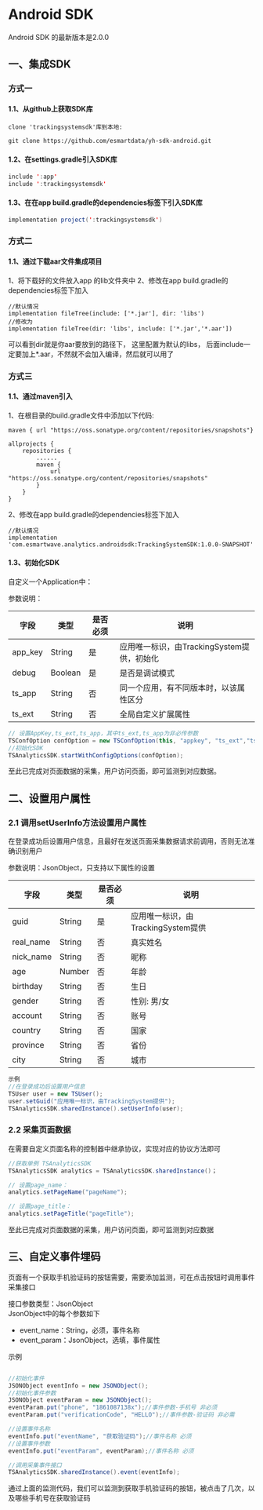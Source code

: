 # Android SDK

Android SDK 的最新版本是2.0.0

## 一、集成SDK

### 方式一

#### 1.1、从github上获取SDK库

```git
clone 'trackingsystemsdk'库到本地:

git clone https://github.com/esmartdata/yh-sdk-android.git
```

#### 1.2、在settings.gradle引入SDK库

```java
include ':app'
include ':trackingsystemsdk'
```

#### 1.3、在在app build.gradle的dependencies标签下引入SDK库

```java
implementation project(':trackingsystemsdk')
```

### 方式二

#### 1.1、通过下载aar文件集成项目

1、将下载好的文件放入app 的lib文件夹中
2、修改在app build.gradle的dependencies标签下加入

```git
//默认情况
implementation fileTree(include: ['*.jar'], dir: 'libs')
//修改为
implementation fileTree(dir: 'libs', include: ['*.jar','*.aar'])
```
可以看到dir就是你aar要放到的路径下， 这里配置为默认的libs， 后面include一定要加上*.aar，不然就不会加入编译，然后就可以用了



### 方式三

#### 1.1、通过maven引入

1、在根目录的build.gradle文件中添加以下代码:

```android
maven { url "https://oss.sonatype.org/content/repositories/snapshots"}
```

```android
allprojects {
    repositories {
        ......
        maven {
            url "https://oss.sonatype.org/content/repositories/snapshots"
        }
    }
}
```

2、修改在app build.gradle的dependencies标签下加入

```git
//默认情况
implementation 'com.esmartwave.analytics.androidsdk:TrackingSystemSDK:1.0.0-SNAPSHOT'
```




#### 1.3、初始化SDK

自定义一个Application中：

参数说明：

| 字段    | 类型    | 是否必须 | 说明                                       |
| ------- | ------- | -------- | ------------------------------------------ |
| app_key | String  | 是       | 应用唯一标识，由TrackingSystem提供，初始化 |
| debug   | Boolean | 是       | 是否是调试模式                             |
| ts_app  | String  | 否       | 同一个应用，有不同版本时，以该属性区分     |
| ts_ext  | String  | 否       | 全局自定义扩展属性                         |

```java
// 设置AppKey,ts_ext,ts_app，其中ts_ext,ts_app为非必传参数
TSConfOption confOption = new TSConfOption(this, "appkey", "ts_ext","ts_app", false);
//初始化SDK
TSAnalyticsSDK.startWithConfigOptions(confOption);
```

至此已完成对页面数据的采集，用户访问页面，即可监测到对应数据。



## 二、设置用户属性

### 2.1 调用setUserInfo方法设置用户属性

在登录成功后设置用户信息，且最好在发送页面采集数据请求前调用，否则无法准确识别用户

参数说明：JsonObject，只支持以下属性的设置

| 字段      | 类型   | 是否必须 | 说明                               |
| --------- | ------ | -------- | ---------------------------------- |
| guid      | String | 是       | 应用唯一标识，由TrackingSystem提供 |
| real_name | String | 否       | 真实姓名                           |
| nick_name | String | 否       | 昵称                               |
| age       | Number | 否       | 年龄                               |
| birthday  | String | 否       | 生日                               |
| gender    | String | 否       | 性别: 男/女                        |
| account   | String | 否       | 账号                               |
| country   | String | 否       | 国家                               |
| province  | String | 否       | 省份                               |
| city      | String | 否       | 城市                               |


```java
示例
//在登录成功后设置用户信息
TSUser user = new TSUser();
user.setGuid("应用唯一标识，由TrackingSystem提供");
TSAnalyticsSDK.sharedInstance().setUserInfo(user);
```

### 2.2 采集页面数据

在需要自定义页面名称的控制器中继承协议，实现对应的协议方法即可
```java
//获取单例 TSAnalyticsSDK
TSAnalyticsSDK analytics = TSAnalyticsSDK.sharedInstance()；

// 设置page_name：
analytics.setPageName("pageName");

// 设置page_title：
analytics.setPageTitle("pageTitle");
```

至此已完成对页面数据的采集，用户访问页面，即可监测到对应数据



## 三、自定义事件埋码

 ⻚⾯有⼀个获取⼿机验证码的按钮需要，需要添加监测，可在点击按钮时调用事件采集接口

接口参数类型：JsonObject  
JsonObject中的每个参数如下

* event_name：String，必须，事件名称
* event_param：JsonObject，选填，事件属性

示例 

```java

//初始化事件
JSONObject eventInfo = new JSONObject();
//初始化事件参数
JSONObject eventParam = new JSONObject();
eventParam.put("phone", "1861087138x");//事件参数-手机号 非必须
eventParam.put("verificationCode", "HELLO");//事件参数-验证码 非必需

//设置事件名称
eventInfo.put("eventName", "获取验证码");//事件名称 必须
//设置事件参数
eventInfo.put("eventParam", eventParam);//事件名称 必须

//调用采集事件接口
TSAnalyticsSDK.sharedInstance().event(eventInfo);
```
通过上面的监测代码，我们可以监测到获取手机验证码的按钮，被点击了几次，以及哪些手机号在获取验证码